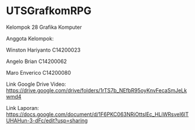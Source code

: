 # UTSGrafkomRPG
Kelompok 28 Grafika Komputer

Anggota Kelompok:

Winston Hariyanto C14200023

Angelo Brian C14200062

Maro Enverico C14200080

Link Google Drive Video:
https://drive.google.com/drive/folders/1rTS7b_NEfbR95oyKnvFecaSmJeLkwmd4

Link Laporan: 
https://docs.google.com/document/d/1F6PKC063NRiOttslEc_HLiWRsveI6lTUHAHun-3-dFc/edit?usp=sharing

